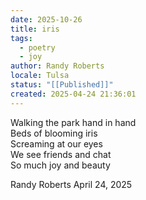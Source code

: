 ```yaml
---
date: 2025-10-26
title: iris
tags:
  - poetry
  - joy
author: Randy Roberts
locale: Tulsa
status: "[[Published]]"
created: 2025-04-24 21:36:01
---
```

Walking the park hand in hand  
Beds of blooming iris  
Screaming at our eyes  
We see friends and chat  
So much joy and beauty   
  
Randy Roberts April 24, 2025  
  